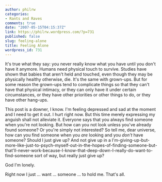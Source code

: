 ```yaml
---
author: philrw
categories:
- Rants and Raves
comments: true
date: "2007-05-15T04:15:37Z"
link: https://philrw.wordpress.com/?p=731
published: false
slug: feeling-alone
title: Feeling Alone
wordpress_id: 731
---
```


It's true what they say: you never really know what you have until you don't have it anymore. Humans need physical touch to survive. Studies have shown that babies that aren't held and touched, even though they may be physically healthy otherwise, die. It's the same with grown-ups. But for some reason the grown-ups tend to complicate things so that they can't have that physical intimacy, or they can only have it under certain circumstances, or they have other priorities or other things to do, or they have other hang-ups.

This post is a downer, I know. I'm feeling depressed and sad at the moment and I need to get it out. I hurt right now. But this time merely expressing my anguish shall not alleviate it. Everyone says that you always find someone when you're not looking. But how can you not look unless you've already found someone? Or you're simply not interested? So tell me, dear universe, how can you find someone when you _are_ looking and you _don't_ have someone? Should I just give up? And not give up in a I'm-giving-up-but-more-like-just-to-psych-myself-out-in-the-hopes-of-finding-someone-but-that'll-never-work-because-I-know-that-deep-down-I-really-do-want-to-find-someone sort of way, but really just give up?

God I'm lonely.

Right now I just ... want ... someone ... to hold me. That's all.
